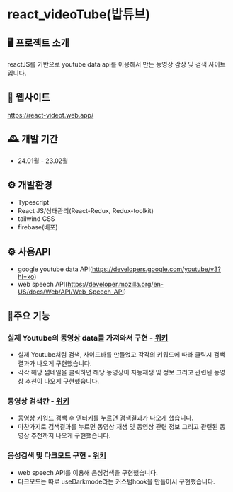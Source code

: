 # react_videoTube(밥튜브)

## 🖥️ 프로젝트 소개
reactJS를 기반으로 youtube data api를 이용해서 만든 동영상 감상 및 검색 사이트 입니다.

## 🧭 웹사이트
https://react-videot.web.app/

## 🕰️ 개발 기간
- 24.01월 - 23.02월

## ⚙️ 개발환경
- Typescript
- React JS/상태관리(React-Redux, Redux-toolkit)
- tailwind CSS
- firebase(배포)

## ⚙️ 사용API
- google youtube data API(https://developers.google.com/youtube/v3?hl=ko)
- web speech API(https://developer.mozilla.org/en-US/docs/Web/API/Web_Speech_API)

## 📌주요 기능
### 실제 Youtube의 동영상 data를 가져와서 구현 - <a href="https://github.com/mandarinfactory/react_movieSearch/wiki/%EC%A3%BC%EC%9A%94%EA%B8%B0%EB%8A%A5(%EB%B0%95%EC%8A%A4%EC%98%A4%ED%94%BC%EC%8A%A4,--%EC%83%81%EC%98%81%EC%98%88%EC%A0%95%EC%9E%91)">위키</a>
- 실제 Youtube처럼 검색, 사이드바를 만들었고 각각의 키워드에 따라 클릭시 검색결과가 나오게 구현했습니다.
- 각각 해당 썸네일을 클릭하면 해당 동영상이 자동재생 및 정보 그리고 관련된 동영상 추천이 나오게 구현했습니다.

### 동영상 검색칸 - <a href="https://github.com/mandarinfactory/react_movieSearch/wiki/%EC%A3%BC%EC%9A%94%EA%B8%B0%EB%8A%A5(%EC%98%81%ED%99%94%EA%B2%80%EC%83%89)">위키</a>
- 동영상 키워드 검색 후 엔터키를 누르면 검색결과가 나오게 했습니다.
- 마찬가지로 검색결과를 누르면 동영상 재생 및 동영상 관련 정보 그리고 관련된 동영상 추천까지 나오게 구현했습니다.

### 음성검색 및 다크모드 구현 - <a href="https://github.com/mandarinfactory/react_movieSearch/wiki/%EC%A3%BC%EC%9A%94%EA%B8%B0%EB%8A%A5(%EC%98%81%ED%99%94%ED%81%90%EB%A0%88%EC%9D%B4%EC%85%98)">위키</a>
- web speech API를 이용해 음성검색을 구현했습니다.
- 다크모드는 따로 useDarkmode라는 커스텀hook을 만들어서 구현했습니다.
